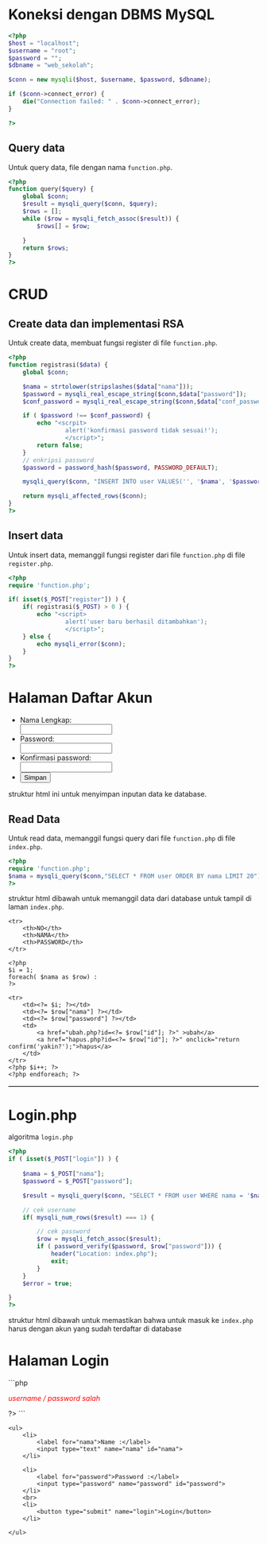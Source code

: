 # Koneksi dengan DBMS MySQL
```php
<?php
$host = "localhost";
$username = "root";
$password = "";
$dbname = "web_sekolah";

$conn = new mysqli($host, $username, $password, $dbname);

if ($conn->connect_error) {
    die("Connection failed: " . $conn->connect_error);
}

?> 
```
## Query data
Untuk query data, file dengan nama `function.php`. 
```php
<?php 
function query($query) {
    global $conn;
    $result = mysqli_query($conn, $query);
    $rows = [];
    while ($row = mysqli_fetch_assoc($result)) {
        $rows[] = $row;

    }
    return $rows;
}
?>
```
# CRUD
## Create data dan implementasi RSA
Untuk create data, membuat fungsi register di file `function.php`. 
```php
<?php 
function registrasi($data) {
    global $conn;

    $nama = strtolower(stripslashes($data["nama"]));
    $password = mysqli_real_escape_string($conn,$data["password"]);
    $conf_password = mysqli_real_escape_string($conn,$data["conf_password"]);

    if ( $password !== $conf_password) {
        echo "<scrpit>
                alert('konfirmasi password tidak sesuai!');
                </script>";
        return false;
    }
    // enkripsi password
    $password = password_hash($password, PASSWORD_DEFAULT);

    mysqli_query($conn, "INSERT INTO user VALUES('', '$nama', '$password')");

    return mysqli_affected_rows($conn);
}
?>
```
## Insert data
Untuk insert data, memanggil fungsi register dari file `function.php` di file `register.php`.
```php
<?php
require 'function.php';

if( isset($_POST["register"]) ) {
    if( registrasi($_POST) > 0 ) {
        echo "<script>
                alert('user baru berhasil ditambahkan');
                </script>";
    } else {
        echo mysqli_error($conn);
    }
}
?>
```

<!DOCTYPE html>
<html lang="en">
<head>
    <meta charset="UTF-8">
    <meta name="viewport" content="width=device-width, initial-scale=1.0">
    <title>Register</title>
    <style>
        label {
            display: block;
        }
    </style>
</head>
<body>
    <h1>Halaman Daftar Akun</h1>
    <form action="" method="post">
        <ul>
            <li>
                <label for="nama">Nama Lengkap: </label>
                <input type="text" name="nama" id="nama">
            </li>
            <li>
                <label for="password">Password: </label>
                <input type="password" name="password" id="password">
            </li>
            <li>
                <label for="password">Konfirmasi password: </label>
                <input type="password" name="conf_password" id="conf_password">
            </li>
            <li>
                <button type="submit" name="register">Simpan</button>
            </li>
        </ul>
    </form>
</body>
</html>
struktur html ini untuk menyimpan inputan data ke database.

## Read Data
Untuk read data, memanggil fungsi query dari file `function.php` di file `index.php`.
```php
<?php
require 'function.php';
$nama = mysqli_query($conn,"SELECT * FROM user ORDER BY nama LIMIT 20");
?>
```
struktur html dibawah untuk memanggil data dari database untuk tampil di laman `index.php`.
<table border="1" cellpadding="10" cellspacing="0">

    <tr>
        <th>NO</th>
        <th>NAMA</th>
        <th>PASSWORD</th>
    </tr>

    <?php 
    $i = 1;
    foreach( $nama as $row) :
    ?>

    <tr>
        <td><?= $i; ?></td>
        <td><?= $row["nama"] ?></td>
        <td><?= $row["password"] ?></td>
        <td>
            <a href="ubah.php?id=<?= $row["id"]; ?>" >ubah</a>
            <a href="hapus.php?id=<?= $row["id"]; ?>" onclick="return confirm('yakin?');">hapus</a>
        </td>
    </tr>
    <?php $i++; ?>
    <?php endforeach; ?>

</table>

# Login.php
algoritma `login.php` 
```php
<?php
if ( isset($_POST["login"]) ) {
    
    $nama = $_POST["nama"];
    $password = $_POST["password"];

    $result = mysqli_query($conn, "SELECT * FROM user WHERE nama = '$nama'");

    // cek username
    if( mysqli_num_rows($result) === 1) {

        // cek password
        $row = mysqli_fetch_assoc($result);
        if ( password_verify($password, $row["password"])) {
            header("Location: index.php");
            exit;
        }
    }
    $error = true;

}
?>
```
struktur html dibawah untuk memastikan bahwa untuk masuk ke `index.php` harus dengan akun yang sudah terdaftar di database

<h1>Halaman Login</h1>
```php
<?php if( isset($error) ) : ?>
    <p style="color: red; font-style: italic;">username / password salah</p>
<?php endif; ?>
?>
```

<form action="" method="post">

    <ul>
        <li>
            <label for="nama">Name :</label>
            <input type="text" name="nama" id="nama">
        </li>

        <li>
            <label for="password">Password :</label>
            <input type="password" name="password" id="password">
        </li>
        <br>
        <li>
            <button type="submit" name="login">Login</button>
        </li>

    </ul>

</form>
